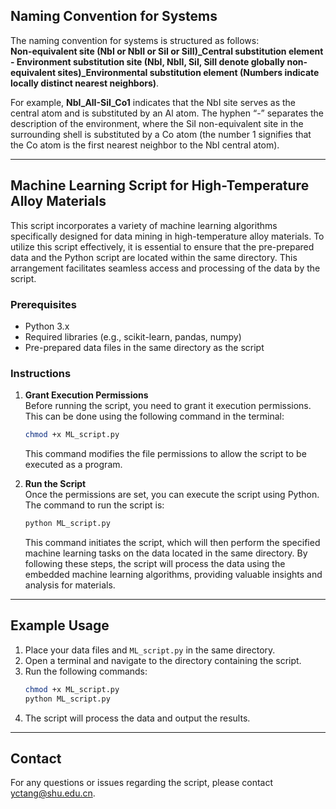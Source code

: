 ## Naming Convention for Systems

The naming convention for systems is structured as follows:  
**Non-equivalent site (NbI or NbII or SiI or SiII)_Central substitution element - Environment substitution site (NbI, NbII, SiI, SiII denote globally non-equivalent sites)_Environmental substitution element (Numbers indicate locally distinct nearest neighbors)**.  

For example, **NbI_AlI-SiI_Co1** indicates that the NbI site serves as the central atom and is substituted by an Al atom. The hyphen “-” separates the description of the environment, where the SiI non-equivalent site in the surrounding shell is substituted by a Co atom (the number 1 signifies that the Co atom is the first nearest neighbor to the NbI central atom).

---

## Machine Learning Script for High-Temperature Alloy Materials

This script incorporates a variety of machine learning algorithms specifically designed for data mining in high-temperature alloy materials. To utilize this script effectively, it is essential to ensure that the pre-prepared data and the Python script are located within the same directory. This arrangement facilitates seamless access and processing of the data by the script.

### Prerequisites

- Python 3.x
- Required libraries (e.g., scikit-learn, pandas, numpy)
- Pre-prepared data files in the same directory as the script

### Instructions

1. **Grant Execution Permissions**  
   Before running the script, you need to grant it execution permissions. This can be done using the following command in the terminal:  
   ```bash
   chmod +x ML_script.py
   ```  
   This command modifies the file permissions to allow the script to be executed as a program.

2. **Run the Script**  
   Once the permissions are set, you can execute the script using Python. The command to run the script is:  
   ```bash
   python ML_script.py
   ```  
   This command initiates the script, which will then perform the specified machine learning tasks on the data located in the same directory. By following these steps, the script will process the data using the embedded machine learning algorithms, providing valuable insights and analysis for materials.

---
## Example Usage

1. Place your data files and `ML_script.py` in the same directory.
2. Open a terminal and navigate to the directory containing the script.
3. Run the following commands:
   ```bash
   chmod +x ML_script.py
   python ML_script.py
   ```
4. The script will process the data and output the results.
---
## Contact
For any questions or issues regarding the script, please contact yctang@shu.edu.cn.
